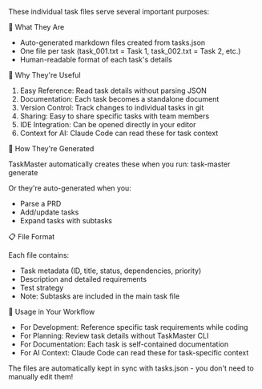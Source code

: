 
These individual task files serve several important purposes:

📝 What They Are

- Auto-generated markdown files created from tasks.json
- One file per task (task_001.txt = Task 1, task_002.txt = Task 2, etc.)
- Human-readable format of each task's details

🎯 Why They're Useful

1. Easy Reference: Read task details without parsing JSON
2. Documentation: Each task becomes a standalone document
3. Version Control: Track changes to individual tasks in git
4. Sharing: Easy to share specific tasks with team members
5. IDE Integration: Can be opened directly in your editor
6. Context for AI: Claude Code can read these for task context

🔄 How They're Generated

TaskMaster automatically creates these when you run:
task-master generate

Or they're auto-generated when you:
- Parse a PRD
- Add/update tasks
- Expand tasks with subtasks

📋 File Format

Each file contains:
- Task metadata (ID, title, status, dependencies, priority)
- Description and detailed requirements
- Test strategy
- Note: Subtasks are included in the main task file

🔧 Usage in Your Workflow

- For Development: Reference specific task requirements while coding
- For Planning: Review task details without TaskMaster CLI
- For Documentation: Each task is self-contained documentation
- For AI Context: Claude Code can read these for task-specific context

The files are automatically kept in sync with tasks.json - you don't need to manually edit them!
